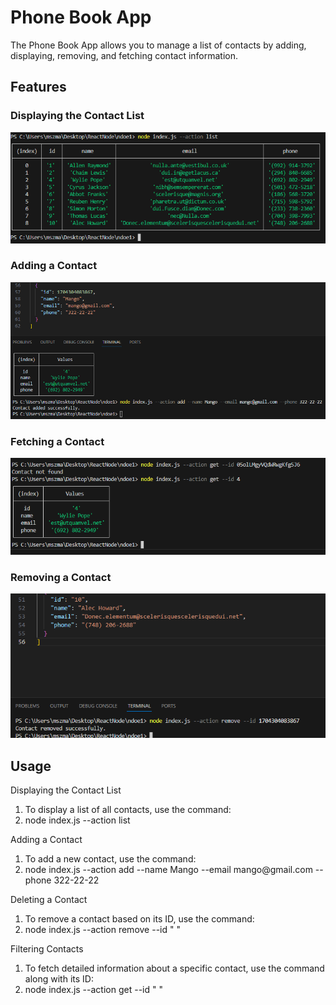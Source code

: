 <h1>Phone Book App</h1>
<p>The Phone Book App allows you to manage a list of contacts by adding, displaying, removing, and fetching contact information.</p>
<h2>Features</h2>
<h3>Displaying the Contact List</h3>
<img src="/img/list.png" alt="display list">
<h3>Adding a Contact</h3>
<img src="/img/add.png" alt="adding contact">
<h3>Fetching a Contact</h3>
<img src="/img/find.png" alt="fetching contact">
<h3>Removing a Contact</h3>
<img src="/img/remove.png" alt="removing contact">
<h2>Usage</h2>
<p>Displaying the Contact List</p>
<ol>
<li>To display a list of all contacts, use the command:</li>
<li>node index.js --action list</li>
</ol>
<p>Adding a Contact</p>
<ol>
<li>To add a new contact, use the command:</li>
<li>node index.js --action add --name Mango --email mango@gmail.com --phone 322-22-22</li>
</ol>
<p>Deleting a Contact</p>
<ol>
<li>To remove a contact based on its ID, use the command:</li>
<li>node index.js --action remove --id " "</li>
</ol>
<p>Filtering Contacts</p>
<ol>
<li>To fetch detailed information about a specific contact, use the command along with its ID:</li>
<li>node index.js --action get --id " "</li>
</ol>
